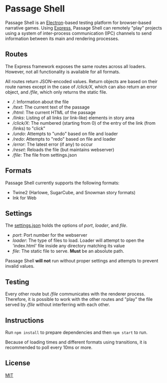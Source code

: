# Passage Shell

Passage Shell is an [Electron](https://electronjs.org/)-based testing platform for browser-based narrative games. Using [Express](https://expressjs.com/), Passage Shell can remotely "play" projects using a system of inter-process communication (IPC) channels to send information between its main and rendering processes.

## Routes

The Express framework exposes the same routes across all loaders. However, not all functionality is available for all formats.

All routes return JSON-encoded values. Return objects are based on their route names except in the case of _/click/X_, which can also return an error object, and _/file_, which only returns the static file.

* _/_: Information about the file
* _/text_: The current text of the passage 
* _/html_: The current HTML of the passage
* _/links_: Listing of all links (or link-like) elements in story area
* _/click/X_: The numbered (starting from 0) of the entry of the link (from /links) to "click"
* _/undo_: Attempts to "undo" based on file and loader
* _/redo_: Attempts to "redo" based on file and loader
* _/error_: The latest error (if any) to occur
* _/reset_: Reloads the file (but maintains webserver)
* _/file_: The file from settings.json

## Formats

Passage Shell currently supports the following formats:

* Twine2 (Harlowe, SugarCube, and Snowman story formats)
* Ink for Web

## Settings

The [settings.json](settings.json) holds the options of _port_, _loader_, and _file_. 

* _port_: Port number for the webserver
* _loader_: The type of files to load. Loader will attempt to open the 'index.html' file inside any directory matching its value
* _file_: The static file to serve. **Must** be an absolute path.

Passage Shell **will not** run without proper settings and attempts to prevent invalid values.

## Testing

Every other route but _/file_ communicates with the renderer process. Therefore, it is possible to work with the other routes and "play" the file served by _/file_ without interferring with each other.

## Instructions

Run ```npm install``` to prepare dependencies and then ```npm start``` to run.

Because of loading times and different formats using transitions, it is recommended to poll every 10ms or more.

## License

[MIT](LICENSE.md)
